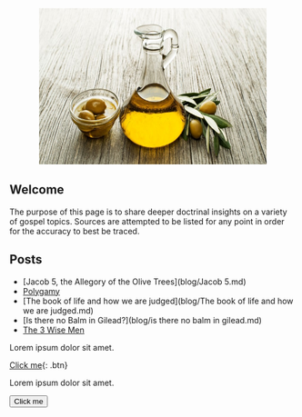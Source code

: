 
<p class="aligncenter">
    <img src="images/gilead.jpg" alt="centered image" width="400" height="275"/>
</p>

<style>
.aligncenter {
    text-align: center;
}
</style>

## Welcome
The purpose of this page is to share deeper doctrinal insights on a variety of gospel topics. Sources are attempted to be listed for any point in order for the accuracy to best be traced. 


## Posts

- [Jacob 5, the Allegory of the Olive Trees](blog/Jacob 5.md)
- [Polygamy](blog/Polygamy.md)
- [The book of life and how we are judged](blog/The book of life and how we are judged.md)
- [Is there no Balm in Gilead?](blog/is there no balm in gilead.md)
- [The 3 Wise Men](blog/the%203%20wise%20men.md)



<!-- [button url="http://www.google.com"] -->


Lorem ipsum dolor sit amet.

[Click me](http://www.google.com){: .btn}

Lorem ipsum dolor sit amet.

<button name="button" onclick="http://www.google.com">Click me</button>

<!-- <button name="button" onclick="http://www.google.com">Click me</button> -->


<!-- [Click me](http://www.google.com){: .btn} -->

<!-- ## Contact


<a href="https://www.facebook.com/porter.moody.33">Facebook</a> -->

<!-- <img align=”left” src=”blog/facebook.png" alt=”icon | Facebook” width=”21px”/> -->

<!-- 
## Who's Porter Moody??
I'm Porter and I love linear algebra. I think it is the framework for the universe. It has powerful applications in many fields including physics, statitics, chemistry, database architecture, computer science, differential equations. If you want to read more take a gander at this <a href="article/" target="_blank">linear algebra is in all things article</a> -->

<!-- If you want to know more, take a look at <a href="resume/" target="_blank">my resume</a> -->

<!-- # Other Cool Stuff -->
<!--  - Once I had an idea to make a [Facebook Marketplace Project](Facebook Marketplace Project/README.md) -->

<!--  - I'm always plugging <a href="https://open.spotify.com/artist/5cPd79HlwskcQGkXXSpgQA?si=xbSpWU33S1yRsxYCHSzEHw" target="_blank">my music</a> -->





<!-- ### Footer

Last updated: December 2020 -->
